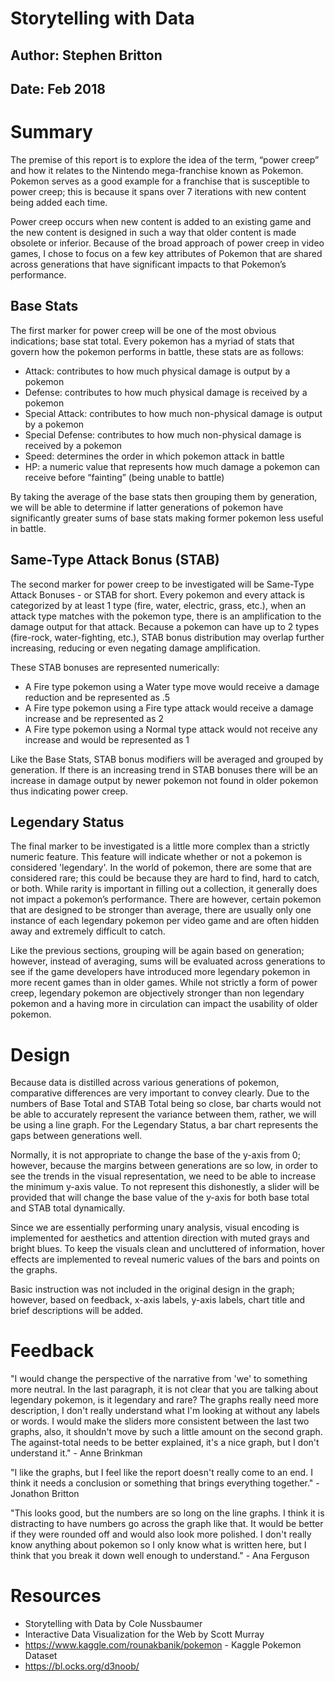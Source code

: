 # Storytelling with Data
## Author: Stephen Britton
## Date: Feb 2018

# Summary
The premise of this report is to explore the idea of the term, “power creep” and how it relates to the Nintendo mega-franchise known as Pokemon.  Pokemon serves as a good example for a franchise that is susceptible to power creep; this is because it spans over 7 iterations with new content being added each time.

Power creep occurs when new content is added to an existing game and the new content is designed in such a way that older content is made obsolete or inferior.  Because of the broad approach of power creep in video games, I chose to focus on a few key attributes of Pokemon that are shared across generations that have significant impacts to that Pokemon’s performance.

## Base Stats
The first marker for power creep will be one of the most obvious indications; base stat total.  Every pokemon has a myriad of stats that govern how the pokemon performs in battle, these stats are as follows:

* Attack: contributes to how much physical damage is output by a pokemon
* Defense: contributes to how much physical damage is received by a pokemon
* Special Attack: contributes to how much non-physical damage is output by a pokemon
* Special Defense: contributes to how much non-physical damage is received by a pokemon
* Speed: determines the order in which pokemon attack in battle
* HP: a numeric value that represents how much damage a pokemon can receive before “fainting” (being unable to battle)

By taking the average of the base stats then grouping them by generation, we will be able to determine if latter generations of pokemon have significantly greater sums of base stats making former pokemon less useful in battle.

## Same-Type Attack Bonus (STAB)
The second marker for power creep to be investigated will be Same-Type Attack Bonuses - or STAB for short.  Every pokemon and every attack is categorized by at least 1 type (fire, water, electric, grass, etc.), when an attack type matches with the pokemon type, there is an amplification to the damage output for that attack.  Because a pokemon can have up to 2 types (fire-rock, water-fighting, etc.), STAB bonus distribution may overlap further increasing, reducing or even negating damage amplification.

These STAB bonuses are represented numerically:

* A Fire type pokemon using a Water type move would receive a damage reduction and be represented as .5
* A Fire type pokemon using a Fire type attack would receive a damage increase and be represented as 2
* A Fire type pokemon using a Normal type attack would not receive any increase and would be represented as 1

Like the Base Stats, STAB bonus modifiers will be averaged and grouped by generation.  If there is an increasing trend in STAB bonuses there will be an increase in damage output by newer pokemon not found in older pokemon thus indicating power creep.

## Legendary Status
The final marker to be investigated is a little more complex than a strictly numeric feature.  This feature will indicate whether or not a pokemon is considered 'legendary'.  In the world of pokemon, there are some that are considered rare; this could be because they are hard to find, hard to catch, or both.  While rarity is important in filling out a collection, it generally does not impact a pokemon’s performance.  There are however, certain pokemon that are designed to be stronger than average, there are usually only one instance of each legendary pokemon per video game and are often hidden away and extremely difficult to catch.

Like the previous sections, grouping will be again based on generation; however, instead of averaging, sums will be evaluated across generations to see if the game developers have introduced more legendary pokemon in more recent games than in older games.  While not strictly a form of power creep, legendary pokemon are objectively stronger than non legendary pokemon and a having more in circulation can impact the usability of older pokemon. 

# Design
Because data is distilled across various generations of pokemon, comparative differences are very important to convey clearly.  Due to the numbers of Base Total and STAB Total being so close, bar charts would not be able to accurately represent the variance between them, rather, we will be using a line graph.  For the Legendary Status, a bar chart represents the gaps between generations well.

Normally, it is not appropriate to change the base of the y-axis from 0; however, because the margins between generations are so low, in order to see the trends in the visual representation, we need to be able to increase the minimum y-axis value.  To not represent this dishonestly, a slider will be provided that will change the base value of the y-axis for both base total and STAB total dynamically.

Since we are essentially performing unary analysis, visual encoding is implemented for aesthetics and attention direction with muted grays and bright blues.  To keep the visuals clean and uncluttered of information, hover effects are implemented to reveal numeric values of the bars and points on the graphs.

Basic instruction was not included in the original design in the graph; however, based on feedback, x-axis labels, y-axis labels, chart title and brief descriptions will be added.

# Feedback
"I would change the perspective of the narrative from 'we' to something more neutral.  In the last paragraph, it is not clear that you are talking about legendary pokemon, is it legendary and rare?  The graphs really need more description, I don't really understand what I'm looking at without any labels or words.  I would make the sliders more consistent between the last two graphs, also, it shouldn't move by such a little amount on the second graph.  The against-total needs to be better explained, it's a nice graph, but I don't understand it." - Anne Brinkman

"I like the graphs, but I feel like the report doesn't really come to an end.  I think it needs a conclusion or something that brings everything together." - Jonathon Britton

"This looks good, but the numbers are so long on the line graphs.  I think it is distracting to have numbers go across the graph like that.  It would be better if they were rounded off and would also look more polished.  I don't really know anything about pokemon so I only know what is written here, but I think that you break it down well enough to understand." - Ana Ferguson


# Resources

* Storytelling with Data by Cole Nussbaumer
* Interactive Data Visualization for the Web by Scott Murray
* https://www.kaggle.com/rounakbanik/pokemon - Kaggle Pokemon Dataset
* https://bl.ocks.org/d3noob/